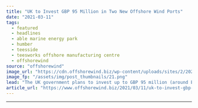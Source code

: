 ```yaml
---
title: "UK to Invest GBP 95 Million in Two New Offshore Wind Ports"
date: "2021-03-11"
tags: 
  - featured
  - headlines
  - able marine energy park
  - humber
  - teesside
  - teesworks offshore manufacturing centre
  - offshorewind
source: "offshorewind"
image_url: "https://cdn.offshorewind.biz/wp-content/uploads/sites/2/2021/03/11091009/UK-to-Invest-GBP-95-Million-in-Two-New-Offshore-Wind-Ports.png"
image_fp: "/assets/img/post_thumbnails/21.png"
lead: "The UK government plans to invest up to GBP 95 million (around EUR 111"
article_url: "https://www.offshorewind.biz/2021/03/11/uk-to-invest-gbp-95-million-in-two-new-offshore-wind-ports/"
---
```


---

